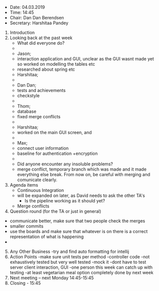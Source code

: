 - Date: 04.03.2019
- Time: 14:45
- Chair: Dan Dan Berendsen
- Secretary: Harshitaa Pandey

1.	Introduction
2.  Looking back at the past week
    - What did everyone do?
    - 
    - Jason;
    - interaction application and GUI, unclear as the GUI wasnt made yet so worked on modelling the tables etc
    - researched about spring etc
    - Harshitaa;
    - 
    - Dan Dan;
    - tests and achievements
    - checkstyle
    - 
    - Thom;
    - database
    - fixed merge conflicts
    - 
    - Harshitaa;
    - worked on the main GUI screen, and 
    - 
    - Max;
    - connect user information
    - baseline for authentication +encryption
    - 
    - Did anyone encounter any insoluble problems?
    - merge conflict, temporary branch which was made and it made everything else break. From now on, be careful with merging and comunicate clearly.
3.	Agenda items
	- Continuous Integration 
	- will be expanded on later, as David needs to ask the other TA's
        - Is the pipeline working as it should yet?
    - Merge conflicts
4.  Question round (for the TA or just in general)
- communicate better, make sure that two people check the merges
- smaller commits
- use the boards and make sure that whatever is on there is a correct representation of what is happening
- 
5.	Any Other Business
-try and find auto formatting for intellij
6.	Action Points
-make sure unit tests per method
-controller code
-not exhaustively tested but very well tested
-mock it
-dont have to test server client interaction, GUI
-one person this week can catch up with testing
-at least vegetarian meal option completely done by next week
7.	Next meeting – next Monday 14:45-15:45 
8.	Closing - 15:45